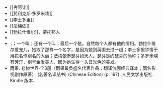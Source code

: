 - [[冉阿让]]
- [[斐利克斯·多罗米埃]]
- [[李士多里]]
- [[法梅依]]
- [[勃拉什维尔]]，蒙托邦人
-
- ，；一个叫；还有一个叫；最后一个是。自然每个人都有他的情妇。勃拉什维尔爱宠儿，她取了那样一个名字，是因为她到英国去过一趟；李士多里钟情于用花名作别名的大丽；法梅依奉瑟芬如天人，瑟芬是约瑟芬的简称；多罗米埃有芳汀，别号金发美人，因为她生得一头日光色的美发。
- 雨果. 悲惨世界·全3册（雨果最负盛名代表作品；翻译伉俪经典译本；同名影视剧作原著） (名著名译丛书) (Chinese Edition) (p. 197). 人民文学出版社. Kindle 版本.